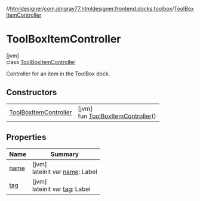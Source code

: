 //[htmldesigner](../../../index.md)/[com.jdngray77.htmldesigner.frontend.docks.toolbox](../index.md)/[ToolBoxItemController](index.md)

# ToolBoxItemController

[jvm]\
class [ToolBoxItemController](index.md)

Controller for an item in the ToolBox dock.

## Constructors

| | |
|---|---|
| [ToolBoxItemController](-tool-box-item-controller.md) | [jvm]<br>fun [ToolBoxItemController](-tool-box-item-controller.md)() |

## Properties

| Name | Summary |
|---|---|
| [name](name.md) | [jvm]<br>lateinit var [name](name.md): Label |
| [tag](tag.md) | [jvm]<br>lateinit var [tag](tag.md): Label |
